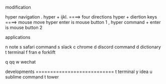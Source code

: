 modification 

hyper navigation . 
hyper + ijkl.  ====> four directions 
hyper + diertion keys ====> mouse move 
hyper enter is mouse button 1 , hyper command + enter is mouse button 2

applications 

n		note
s		safari 
command s   slack
c 		chrome
d		discord
command d dictionary
t		terminal
f		fran
e		forklift

q		qq
w 		wechat


developments ===========================
t terminal
y idea
u sublime 
command t tower 





